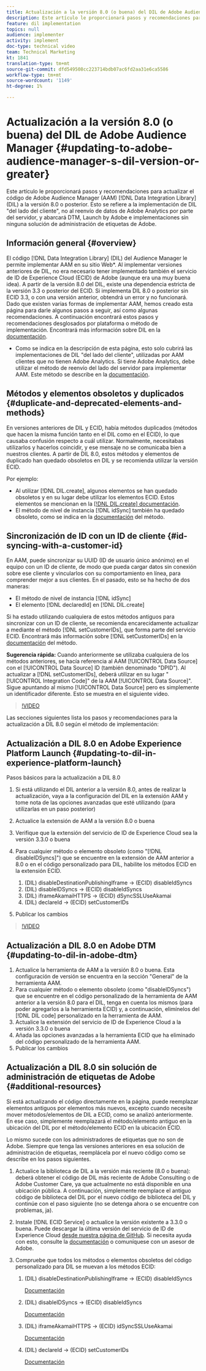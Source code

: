 ```yaml
---
title: Actualización a la versión 8.0 (o buena) del DIL de Adobe Audience Manager
description: Este artículo le proporcionará pasos y recomendaciones para actualizar el código de Data Integration Library (DIL) de Adobe Audience Manager (AAM) a la versión 8.0 o posterior. Esto se refiere a la implementación de DIL "del lado del cliente", no al reenvío de datos de Adobe Analytics por parte del servidor, y abarcará DTM, Launch by Adobe e implementaciones sin ninguna solución de administración de etiquetas de Adobe.
feature: dil implementation
topics: null
audience: implementer
activity: implement
doc-type: technical video
team: Technical Marketing
kt: 1841
translation-type: tm+mt
source-git-commit: dfd549508cc223714bdb07ac6fd2aa31e6ca5586
workflow-type: tm+mt
source-wordcount: '1149'
ht-degree: 1%

---
```



# Actualización a la versión 8.0 (o buena) del DIL de Adobe Audience Manager {#updating-to-adobe-audience-manager-s-dil-version-or-greater}

Este artículo le proporcionará pasos y recomendaciones para actualizar el código de Adobe Audience Manager (AAM) [!DNL Data Integration Library] (DIL) a la versión 8.0 o posterior. Esto se refiere a la implementación de DIL &quot;del lado del cliente&quot;, no al reenvío de datos de Adobe Analytics por parte del servidor, y abarcará DTM, Launch by Adobe e implementaciones sin ninguna solución de administración de etiquetas de Adobe.

## Información general {#overview}

El código [!DNL Data Integration Library] (DIL) del Audience Manager le permite implementar AAM en su sitio Web*. Al implementar versiones anteriores de DIL, no era necesario tener implementado también el servicio de ID de Experience Cloud (ECID) de Adobe (aunque era una muy buena idea). A partir de la versión 8.0 del DIL, existe una dependencia estricta de la versión 3.3 o posterior del ECID. Si implementa DIL 8.0 o posterior sin ECID 3.3, o con una versión anterior, obtendrá un error y no funcionará. Dado que existen varias formas de implementar AAM, hemos creado esta página para darle algunos pasos a seguir, así como algunas recomendaciones. A continuación encontrará estos pasos y recomendaciones desglosados por plataforma o método de implementación. Encontrará más información sobre DIL en la [documentación](https://marketing.adobe.com/resources/help/en_US/aam/c_dil.html).

* Como se indica en la descripción de esta página, esto solo cubrirá las implementaciones de DIL &quot;del lado del cliente&quot;, utilizadas por AAM clientes que no tienen Adobe Analytics. Si tiene Adobe Analytics, debe utilizar el método de reenvío del lado del servidor para implementar AAM. Este método se describe en la [documentación](https://marketing.adobe.com/resources/help/en_US/reference/ssf.html).

## Métodos y elementos obsoletos y duplicados {#duplicate-and-deprecated-elements-and-methods}

En versiones anteriores de DIL y ECID, había métodos duplicados (métodos que hacen la misma función tanto en el DIL como en el ECID), lo que causaba confusión respecto a cuál utilizar. Normalmente, necesitabas utilizarlos y hacerlos coincidir, y ese mensaje no se comunicaba bien a nuestros clientes. A partir de DIL 8.0, estos métodos y elementos de duplicado han quedado obsoletos en DIL y se recomienda utilizar la versión ECID.

Por ejemplo:

* Al utilizar [!DNL DIL.create], algunos elementos se han quedado obsoletos y en su lugar debe utilizar los elementos ECID. Estos elementos se mencionan en la [[!DNL DIL.create] documentación](https://marketing.adobe.com/resources/help/en_US/aam/r_dil_create.html).
* El método de nivel de instancia [!DNL idSync] también ha quedado obsoleto, como se indica en la [documentación](https://marketing.adobe.com/resources/help/en_US/aam/r_dil_idsync.html) del método.

## Sincronización de ID con un ID de cliente {#id-syncing-with-a-customer-id}

En AAM, puede sincronizar su UUID (ID de usuario único anónimo) en el equipo con un ID de cliente, de modo que pueda cargar datos sin conexión sobre ese cliente y vincularlos con su comportamiento en línea, para comprender mejor a sus clientes. En el pasado, esto se ha hecho de dos maneras:

* El método de nivel de instancia [!DNL idSync]
* El elemento [!DNL declaredId] en [!DNL DIL.create]

Si ha estado utilizando cualquiera de estos métodos antiguos para sincronizar con un ID de cliente, se recomienda encarecidamente actualizar a mediante el método [!DNL setCustomerIDs], que forma parte del servicio ECID. Encontrará más información sobre [!DNL setCustomerIDs] en la [documentación](https://marketing.adobe.com/resources/help/en_US/mcvid/mcvid_setcustomerids.html) del método.

**Sugerencia rápida:** Cuando anteriormente se utilizaba cualquiera de los métodos anteriores, se hacía referencia al AAM  [!UICONTROL Data Source] con el  [!UICONTROL Data Source] ID (también denominado &quot;DPID&quot;). Al actualizar a [!DNL setCustomerIDs], deberá utilizar en su lugar &quot;[!UICONTROL Integration Code]&quot; de la AAM [!UICONTROL Data Source]&quot;. Sigue apuntando al mismo [!UICONTROL Data Source] pero es simplemente un identificador diferente. Esto se muestra en el siguiente video.

>[!VIDEO](https://video.tv.adobe.com/v/23873/?quality=12)

Las secciones siguientes lista los pasos y recomendaciones para la actualización a DIL 8.0 según el método de implementación:

## Actualización a DIL 8.0 en Adobe Experience Platform Launch {#updating-to-dil-in-experience-platform-launch}

Pasos básicos para la actualización a DIL 8.0

1. Si está utilizando el DIL anterior a la versión 8.0, antes de realizar la actualización, vaya a la configuración del DIL en la extensión AAM y tome nota de las opciones avanzadas que esté utilizando (para utilizarlas en un paso posterior)
1. Actualice la extensión de AAM a la versión 8.0 o buena
1. Verifique que la extensión del servicio de ID de Experience Cloud sea la versión 3.3.0 o buena
1. Para cualquier método o elemento obsoleto (como &quot;[!DNL disableIDSyncs]&quot;) que se encuentre en la extensión de AAM anterior a 8.0 o en el código personalizado para DIL, habilite los métodos ECID en la extensión ECID.

   1. (DIL) disableDestinationPublishingIframe -> (ECID) disableIdSyncs
   1. (DIL) disableIDSyncs -> (ECID) disableIdSyncs
   1. (DIL) iframeAkamaiHTTPS -> (ECID) dSyncSSLUseAkamai
   1. (DIL) declareId -> (ECID) setCustomerIDs

1. Publicar los cambios

>[!VIDEO](https://video.tv.adobe.com/v/23874/?quality=12)

## Actualización a DIL 8.0 en Adobe DTM {#updating-to-dil-in-adobe-dtm}

1. Actualice la herramienta de AAM a la versión 8.0 o buena. Esta configuración de versión se encuentra en la sección &quot;General&quot; de la herramienta AAM.
1. Para cualquier método o elemento obsoleto (como &quot;disableIDSyncs&quot;) que se encuentre en el código personalizado de la herramienta de AAM anterior a la versión 8.0 para el DIL, tenga en cuenta los mismos (para poder agregarlos a la herramienta ECID) y, a continuación, elimínelos del [!DNL DIL code] personalizado en la herramienta de AAM.
1. Actualice la extensión del servicio de ID de Experience Cloud a la versión 3.3.0 o buena
1. Añada las opciones avanzadas a la herramienta ECID que ha eliminado del código personalizado de la herramienta AAM.
1. Publicar los cambios

## Actualización a DIL 8.0 sin solución de administración de etiquetas de Adobe {#additional-resources}

Si está actualizando el código directamente en la página, puede reemplazar elementos antiguos por elementos más nuevos, excepto cuando necesite mover métodos/elementos de DIL a ECID, como se analizó anteriormente. En ese caso, simplemente reemplazará el método/elemento antiguo en la ubicación del DIL por el método/elemento ECID en la ubicación ECID.

Lo mismo sucede con los administradores de etiquetas que no son de Adobe. Siempre que tenga las versiones anteriores en esa solución de administración de etiquetas, reemplácela por el nuevo código como se describe en los pasos siguientes.

1. Actualice la biblioteca de DIL a la versión más reciente (8.0 o buena): deberá obtener el código de DIL más reciente de Adobe Consulting o de Adobe Customer Care, ya que actualmente no está disponible en una ubicación pública. A continuación, simplemente reemplace el antiguo código de biblioteca del DIL por el nuevo código de biblioteca del DIL y continúe con el paso siguiente (no se detenga ahora o se encuentre con problemas, ja).
1. Instale [!DNL ECID Service] o actualice la versión existente a 3.3.0 o buena. Puede descargar la última versión del servicio de ID de Experience Cloud [desde nuestra página de GitHub](https://github.com/Adobe-Marketing-Cloud/id-service/releases). Si necesita ayuda con esto, consulte la [documentación](https://marketing.adobe.com/resources/help/es_ES/mcvid/) o comuníquese con un asesor de Adobe.

1. Compruebe que todos los métodos o elementos obsoletos del código personalizado para DIL se muevan a los métodos ECID:

   1. (DIL) disableDestinationPublishingIframe -> (ECID) disableIdSyncs

      [Documentación](https://marketing.adobe.com/resources/help/en_US/mcvid/mcvid-disableidsync.html)

   1. (DIL) disableIDSyncs -> (ECID) disableIdSyncs

      [Documentación](https://marketing.adobe.com/resources/help/en_US/mcvid/mcvid-disableidsync.html)

   1. (DIL) iframeAkamaiHTTPS -> (ECID) idSyncSSLUseAkamai

      [Documentación](https://marketing.adobe.com/resources/help/en_US/aam/r_dil_create.html)

   1. (DIL) declareId -> (ECID) setCustomerIDs

      [Documentación](https://marketing.adobe.com/resources/help/en_US/mcvid/mcvid_setcustomerids.html)